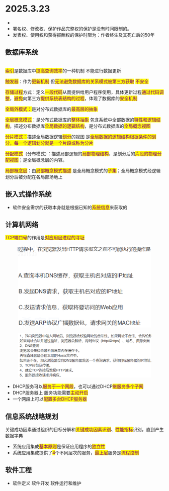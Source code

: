 # 2025.3.23

*
* 署名权、修改权、保护作品完整权的保护是没有时间限制的。
* 发表权、使用权和获得报酬权的保护时限为：作者终生及其死亡后的50年

## 数据库系统

\
<mark style="color:purple;">索引</mark>是数据库中<mark style="color:purple;">提高查询效率</mark>的一种机制 不能进行数据更新

<mark style="color:purple;">触发器</mark>：作为<mark style="color:purple;">更新机制</mark> 但<mark style="color:purple;">无法避免数据库的关系模式被第三方获取</mark> <mark style="color:purple;">不安全</mark>

<mark style="color:purple;">存储过程</mark>方式：定义<mark style="color:purple;">一段代码</mark>从而提供给用户程序使用，具体更新过程<mark style="color:purple;">通过代码调整</mark>，<mark style="color:purple;">避免</mark>向第三方<mark style="color:purple;">提供系统表结构的过程</mark>，体现了数据库的<mark style="color:purple;">安全机制</mark>



<mark style="color:purple;">全局外模式：</mark>是对分布式数据库的<mark style="color:purple;">最高层的抽象</mark>

<mark style="color:purple;">全局概念模式</mark>：是分布式数据库的<mark style="color:purple;">整体抽象</mark> 包含系统中全部数据的<mark style="color:purple;">特性和逻辑结构</mark>，描述分布数据库<mark style="color:purple;">全局数据的逻辑结构</mark>，是分布式数据库的<mark style="color:purple;">全局概念视图</mark>

<mark style="color:purple;">分片模式：</mark>描述全局数据逻辑<mark style="color:purple;">划分</mark>的视图 是<mark style="color:purple;">全局数据的逻辑结构根据条件的划分，每一个逻辑划分就是一个片段或称为分片</mark>

<mark style="color:purple;">分配模式</mark>（分布模式）：描述局部逻辑的<mark style="color:purple;">局部物理结构</mark>，是划分后的<mark style="color:purple;">片段的物理分配视图</mark>；是全局概念层的内容。

<mark style="color:purple;">局部概念层</mark>：由<mark style="color:purple;">局部概念模式描述</mark> 是全局概念模式的<mark style="color:purple;">子集</mark>；全局概念模式经逻辑划分后被分配在各局部场地上



## 嵌入式操作系统

* 软件安全需求的获取本身就是根据已知的<mark style="color:purple;">系统信息</mark>来获取的

## 计算机网络

<mark style="color:purple;">TCP端口号</mark>的作用是<mark style="color:purple;">对应用层进程的寻址</mark>

<figure><img src="../.gitbook/assets/image (48).png" alt=""><figcaption></figcaption></figure>

<figure><img src="../.gitbook/assets/image (50).png" alt=""><figcaption></figcaption></figure>

* DHCP服务可以<mark style="color:purple;">服务于一个网段</mark>，也可以通过DHCP<mark style="color:purple;">继服务多个子网</mark>
* DHCP服务器上 服务功能需要<mark style="color:purple;">主动开启</mark>
* 一个网段上可以<mark style="color:purple;">配置多台DHCP服务器</mark>

## 信息系统战略规划

关键成功因素通过组织的目标分解和<mark style="color:purple;">关键成功因素识别</mark>、<mark style="color:purple;">性能指标</mark>识别，直到产生数据字典

* 系统应用集成<mark style="color:purple;">基本原则</mark>是保证应用程序的<mark style="color:purple;">独立性</mark>
* 系统应用集成提供了<mark style="color:purple;">4</mark>个不同层次的服务，<mark style="color:purple;">最上层</mark>服务是<mark style="color:purple;">流程控制</mark>

## 软件工程

* 软件定义 软件开发 软件运行和维护


